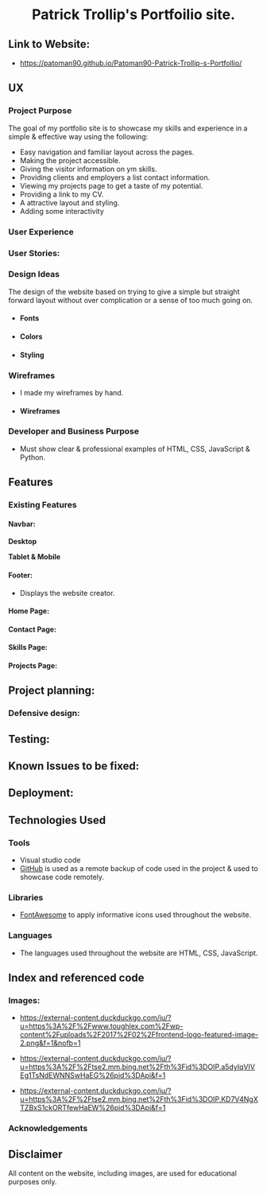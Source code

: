 <h1 align="center">
Patrick Trollip's Portfoilio site.
</h1>

## Link to Website: 

- https://patoman90.github.io/Patoman90-Patrick-Trollip-s-Portfollio/

## UX

### Project Purpose

The goal of my portfolio site is to showcase my skills and experience in a simple & effective way using the following:

- Easy navigation and familiar layout across the pages.
- Making the project accessible.
- Giving the visitor information on ym skills.
- Providing clients and employers a list contact information.
- Viewing my projects page to get a taste of my potential.
- Providing a link to my CV.
- A attractive layout and styling.
- Adding some interactivity


### User Experience



### User Stories:




### Design Ideas

The design of the website based on trying to give a simple but straight forward layout without over complication or a sense of too much going on.

- #### Fonts

  

- #### Colors

    
- #### Styling


### Wireframes

- I made my wireframes by hand.

- #### Wireframes



### Developer and Business Purpose

- Must show clear & professional examples of HTML, CSS, JavaScript & Python.


## Features
 
### Existing Features


#### Navbar:


**Desktop** 


**Tablet & Mobile**



#### Footer:

- Displays the website creator.


#### Home Page:



#### Contact Page:



#### Skills Page:


#### Projects Page:



## Project planning:

### Defensive design:


## Testing:


## Known Issues to be fixed:


## Deployment:


## Technologies Used

### Tools

- Visual studio code
- [GitHub](https://github.com/) is used as a remote backup of code used in the project & used to showcase code remotely.


### Libraries

- [FontAwesome](https://www.bootstrapcdn.com/fontawesome/) to apply informative icons used throughout the website.


### Languages

- The languages used throughout the website are HTML, CSS, JavaScript.

## Index and referenced code


### Images:

- https://external-content.duckduckgo.com/iu/?u=https%3A%2F%2Fwww.toughlex.com%2Fwp-content%2Fuploads%2F2017%2F02%2Ffrontend-logo-featured-image-2.png&f=1&nofb=1

- https://external-content.duckduckgo.com/iu/?u=https%3A%2F%2Ftse2.mm.bing.net%2Fth%3Fid%3DOIP.a5dyIqVIVEg1TsNdEWNNSwHaEG%26pid%3DApi&f=1

- https://external-content.duckduckgo.com/iu/?u=https%3A%2F%2Ftse2.mm.bing.net%2Fth%3Fid%3DOIP.KD7V4NgXTZBxS1ckORTfewHaEW%26pid%3DApi&f=1

### Acknowledgements


## Disclaimer

All content on the website, including images, are used for educational purposes only.
